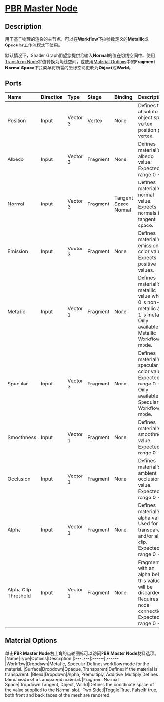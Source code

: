 # [PBR Master Node](https://docs.unity3d.com/Packages/com.unity.shadergraph@7.3/manual/PBR-Master-Node.html)
## Description
用于基于物理的渲染的主节点。可以在**Workflow**下拉参数定义的**Metallic**或**Specular**工作流模式下使用。

默认情况下，Shader Graph期望您提供给输入**Normal**的值在切线空间中。使用[Transform Node](https://docs.unity3d.com/Packages/com.unity.shadergraph@7.3/manual/Transform-Node.html)将值转换为切线空间，或使用[Material Options](#material-options)中的**Fragment Normal Space**下拉菜单将所需的坐标空间更改为**Object**或**World**。

## Ports
|Name|Direction|Type|Stage|Binding|Description
|:---|:--------|:-----|:---|:----|:---
|Position|Input|Vector 3|Vertex|None|Defines the absolute object space vertex position per vertex.
|Albedo|Input|Vector 3|Fragment|None|Defines material's albedo value. Expected range 0 - 1.
|Normal|Input|Vector 3|Fragment|Tangent Space Normal|Defines material's normal value. Expects normals in tangent space.
|Emission|Input|Vector 3|Fragment|None|Defines material's emission color value. Expects positive values.
|Metallic|Input|Vector 1|Fragment|None|Defines material's metallic value where 0 is non-metallic and 1 is metallic. Only available in Metallic Workflow mode.
|Specular|Input|Vector 3|Fragment|None|Defines material's specular color value. Expected range 0 - 1. Only available in Specular Workflow mode.
|Smoothness|Input|Vector 1|Fragment|None|Defines material's smoothness value. Expected range 0 - 1.
|Occlusion|Input|Vector 1|Fragment|None|Defines material's ambient occlusion value. Expected range 0 - 1.
|Alpha|Input|Vector 1|Fragment|None|Defines material's alpha value. Used for transparency and/or alpha clip. Expected range 0 - 1.
|Alpha Clip Threshold|Input|Vector 1|Fragment|None|Fragments with an alpha below this value will be discarded. Requires a node connection. Expected range 0 - 1.



## Material Options
单击**PBR Master Node**右上角的齿轮图标可以访问**PBR Master Node**材料选项。
|Name|Type|Options|Description
|:---|:---|:------|:------
|Workflow|Dropdown|Metallic, Specular|Defines workflow mode for the material.
|Surface|Dropdown|Opaque, Transparent|Defines if the material is transparent.
|Blend|Dropdown|Alpha, Premultiply, Additive, Multiply|Defines blend mode of a transparent material.
|Fragment Normal Space|Dropdown|Tangent, Object, World|Defines the coordinate space of the value supplied to the Normal slot.
|Two Sided|Toggle|True, False|If true, both front and back faces of the mesh are rendered.